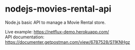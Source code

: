 # nodejs-movies-rental-api
Node.js basic API to manage a Movie Rental store.

Live example: https://netflux-demo.herokuapp.com/   
API documentation: https://documenter.getpostman.com/view/6787528/S11KNHgz
